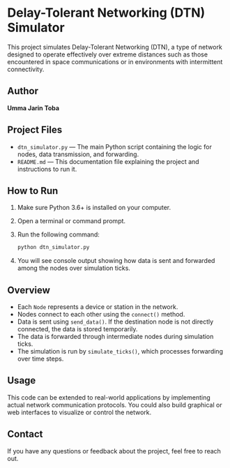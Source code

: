 
# Delay-Tolerant Networking (DTN) Simulator

This project simulates Delay-Tolerant Networking (DTN), a type of network designed to operate effectively over extreme distances such as those encountered in space communications or in environments with intermittent connectivity.

## Author 
**Umma Jarin Toba**

## Project Files

- `dtn_simulator.py` — The main Python script containing the logic for nodes, data transmission, and forwarding.
- `README.md` — This documentation file explaining the project and instructions to run it.

## How to Run

1. Make sure Python 3.6+ is installed on your computer.
2. Open a terminal or command prompt.
3. Run the following command:

   ```bash
   python dtn_simulator.py
   ```

4. You will see console output showing how data is sent and forwarded among the nodes over simulation ticks.

## Overview

- Each `Node` represents a device or station in the network.
- Nodes connect to each other using the `connect()` method.
- Data is sent using `send_data()`. If the destination node is not directly connected, the data is stored temporarily.
- The data is forwarded through intermediate nodes during simulation ticks.
- The simulation is run by `simulate_ticks()`, which processes forwarding over time steps.

## Usage

This code can be extended to real-world applications by implementing actual network communication protocols. You could also build graphical or web interfaces to visualize or control the network.

## Contact

If you have any questions or feedback about the project, feel free to reach out.
